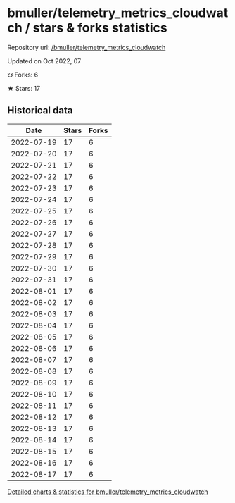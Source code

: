 # bmuller/telemetry_metrics_cloudwatch / stars & forks statistics

Repository url: [/bmuller/telemetry_metrics_cloudwatch](https://github.com/bmuller/telemetry_metrics_cloudwatch)

Updated on Oct 2022, 07

☋ Forks: 6

★ Stars: 17

## Historical data
| Date | Stars | Forks |
|------|-------|-------|
| 2022-07-19 | 17 | 6 | 
| 2022-07-20 | 17 | 6 | 
| 2022-07-21 | 17 | 6 | 
| 2022-07-22 | 17 | 6 | 
| 2022-07-23 | 17 | 6 | 
| 2022-07-24 | 17 | 6 | 
| 2022-07-25 | 17 | 6 | 
| 2022-07-26 | 17 | 6 | 
| 2022-07-27 | 17 | 6 | 
| 2022-07-28 | 17 | 6 | 
| 2022-07-29 | 17 | 6 | 
| 2022-07-30 | 17 | 6 | 
| 2022-07-31 | 17 | 6 | 
| 2022-08-01 | 17 | 6 | 
| 2022-08-02 | 17 | 6 | 
| 2022-08-03 | 17 | 6 | 
| 2022-08-04 | 17 | 6 | 
| 2022-08-05 | 17 | 6 | 
| 2022-08-06 | 17 | 6 | 
| 2022-08-07 | 17 | 6 | 
| 2022-08-08 | 17 | 6 | 
| 2022-08-09 | 17 | 6 | 
| 2022-08-10 | 17 | 6 | 
| 2022-08-11 | 17 | 6 | 
| 2022-08-12 | 17 | 6 | 
| 2022-08-13 | 17 | 6 | 
| 2022-08-14 | 17 | 6 | 
| 2022-08-15 | 17 | 6 | 
| 2022-08-16 | 17 | 6 | 
| 2022-08-17 | 17 | 6 | 


[Detailed charts & statistics for bmuller/telemetry_metrics_cloudwatch](https://reviewgithub.com/rep/bmuller/telemetry_metrics_cloudwatch)
